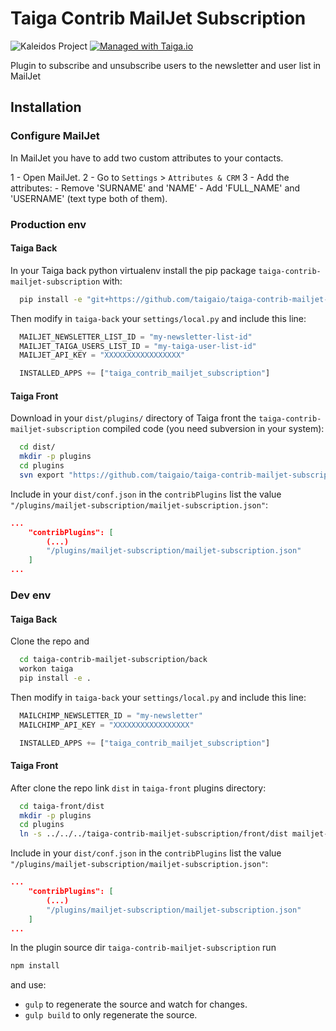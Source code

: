 Taiga Contrib MailJet Subscription
=====================================

![Kaleidos Project](http://kaleidos.net/static/img/badge.png "Kaleidos Project")
[![Managed with Taiga.io](https://tree.taiga.io/support/images/taiga-badge-gh.png)](https://taiga.io "Managed with Taiga.io")

Plugin to subscribe and unsubscribe users to the newsletter and user list in MailJet


Installation
------------

### Configure MailJet

In MailJet you have to add two custom attributes to your contacts.

1 - Open MailJet.
2 - Go to `Settings` > `Attributes & CRM`
3 - Add the attributes:
    - Remove 'SURNAME' and 'NAME'
    - Add 'FULL_NAME' and 'USERNAME' (text type both of them).


### Production env

#### Taiga Back

In your Taiga back python virtualenv install the pip package `taiga-contrib-mailjet-subscription` with:

```bash
  pip install -e "git+https://github.com/taigaio/taiga-contrib-mailjet-subscription.git@stable#egg=taiga-contrib-mailjet-subscription&subdirectory=back"
```

Then modify in `taiga-back` your `settings/local.py` and include this line:

```python
  MAILJET_NEWSLETTER_LIST_ID = "my-newsletter-list-id"
  MAILJET_TAIGA_USERS_LIST_ID = "my-taiga-user-list-id"
  MAILJET_API_KEY = "XXXXXXXXXXXXXXXXX"

  INSTALLED_APPS += ["taiga_contrib_mailjet_subscription"]
```


#### Taiga Front

Download in your `dist/plugins/` directory of Taiga front the `taiga-contrib-mailjet-subscription` compiled code (you need subversion in your system):

```bash
  cd dist/
  mkdir -p plugins
  cd plugins
  svn export "https://github.com/taigaio/taiga-contrib-mailjet-subscription/branches/stable/front/dist" "mailjet-subscription"
```

Include in your `dist/conf.json` in the `contribPlugins` list the value `"/plugins/mailjet-subscription/mailjet-subscription.json"`:

```json
...
    "contribPlugins": [
        (...)
        "/plugins/mailjet-subscription/mailjet-subscription.json"
    ]
...
```


### Dev env

#### Taiga Back

Clone the repo and

```bash
  cd taiga-contrib-mailjet-subscription/back
  workon taiga
  pip install -e .
```

Then modify in `taiga-back` your `settings/local.py` and include this line:

```python
  MAILCHIMP_NEWSLETTER_ID = "my-newsletter"
  MAILCHIMP_API_KEY = "XXXXXXXXXXXXXXXXX"

  INSTALLED_APPS += ["taiga_contrib_mailjet_subscription"]
```


#### Taiga Front

After clone the repo link `dist` in `taiga-front` plugins directory:

```bash
  cd taiga-front/dist
  mkdir -p plugins
  cd plugins
  ln -s ../../../taiga-contrib-mailjet-subscription/front/dist mailjet-subscription
```

Include in your `dist/conf.json` in the `contribPlugins` list the value `"/plugins/mailjet-subscription/mailjet-subscription.json"`:

```json
...
    "contribPlugins": [
        (...)
        "/plugins/mailjet-subscription/mailjet-subscription.json"
    ]
...
```

In the plugin source dir `taiga-contrib-mailjet-subscription` run

```bash
npm install
```
and use:

- `gulp` to regenerate the source and watch for changes.
- `gulp build` to only regenerate the source.
